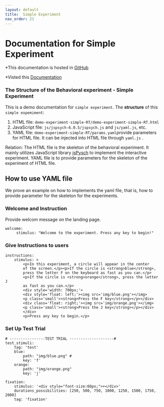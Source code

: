 ```yaml
---
layout: default
title:  Simple Experiment
nav_order: 21
---
```

# Documentation for Simple Experiment

*This documentation is hosted in [GitHub](https://github.com/kschuler/experiment-library/tree/master/demo-experiment-simple-RA)

*Visted this [Documentation](http://www.kathrynschuler.com/experiment-library/demo-experiment-simple-RA/readme.html)

### The Structure of  the Behavioral experiment - Simple Experiment
This is a demo documentation for `simple experiment`. The **structure** of this `simple expemiment`:


1. HTML file: `demo-experiment-simple-RT/demo-experiment-simple-RT.html`
2. JavaScript file: `js/jspsych-6.0.5/jspsych.js` and  `js/yaml.js`, etc.
3. YAML file: `demo-experiment-simple-RT/params.yaml`provide parameters for HTML file.  It can be injected into HTML file through `yaml.js` .

Relation: The HTML file is the skeleton of the behavioral experiment. It mainly utilizes JavaScript library  [jsPysch](https://www.jspsych.org/) to implement the interactive experiment. YAML file is to provide parameters for the skeleton of the experiment of HTML file. 
## How to use YAML file
We prove an example on how to implements the yaml file, that is, how to provide parameter for the skeleton for the experiments.

### Welcome and Instruction 
Provide welcom message on the landing page.
```
welcome:
     stimulus: "Welcome to the experiment. Press any key to begin!"
```
### Give Instructions to users 
```
instructions:
    stimulus: >
        <p>In this experiment, a circle will appear in the center
        of the screen.</p><p>If the circle is <strong>blue</strong>,
        press the letter F on the keyboard as fast as you can.</p>
        <p>If the circle is <strong>orange</strong>, press the letter J
        as fast as you can.</p>
        <div style='width: 700px;'>
        <div style='float: left;'><img src='img/blue.png'></img>
        <p class='small'><strong>Press the F key</strong></p></div>
        <div class='float: right;'><img src='img/orange.png'></img>
        <p class='small'><strong>Press the J key</strong></p></div>
        </div>
        <p>Press any key to begin.</p>
```
### Set Up Test Trial
```
# ----------------TEST TRIAL --------------------#
test_stimuli: 
    tag: 'test'
    blue:
        path: "img/blue.png" #
        key: 'f'
    orange:
        path: "img/orange.png"
        key: 'j'

fixation:
    stimulus: '<div style="font-size:60px;">+</div>'
    durations_possibilities: [250, 500, 750, 1000, 1250, 1500, 1750, 2000]
    tag: 'fixation'

```
<!--stackedit_data:
eyJoaXN0b3J5IjpbNTUyMDAxNjkxLDE1Mzc1MTE2NTQsLTExMj
k5NzIwMjMsLTU0NjI0MzU1NSwtMTI5ODY2ODA3MSw5MTQ5MDIy
ODIsMTkxNzg1MDk0OSwtNzA4MzY5MjA3LC0xNzU1MTYwMTA2LD
k5NzA4MDgyMiwxMTg5OTgwNzM0LDE2MDkyOTcxNTAsLTQ5MTYz
NTQ3OSwtMTk0MDY5MjE0MCwtODY0MzAzMDUxLC03MzkzNjUxND
AsMTU4MTQ2Mzk4NiwtMTA1OTQzNzU3MywyOTY2NTI0NzMsMTc4
ODc5NTQ3NV19
-->